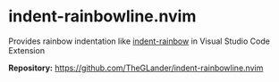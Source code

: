 # indent-rainbowline.nvim

Provides rainbow indentation like [indent-rainbow](https://marketplace.visualstudio.com/items?itemName=oderwat.indent-rainbow) in Visual Studio Code Extension

**Repository:** <https://github.com/TheGLander/indent-rainbowline.nvim>

<!-- vim: set ft=markdown: -->
